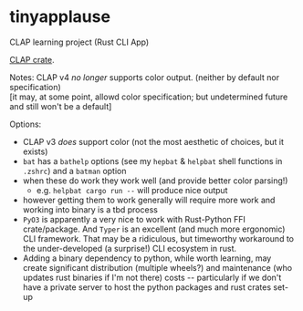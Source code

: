 # tinyapplause
CLAP learning project (Rust CLI App)

[CLAP crate](https://docs.rs/clap/latest/clap/index.html).


Notes:
CLAP v4 *no longer* supports color output. (neither by default nor specification)  
[it may, at some point, allowd color specification; but undetermined future and still won't be a default]  

Options:
 - CLAP v3 *does* support color (not the most aesthetic of choices, but it exists)
 - `bat` has a `bathelp` options (see my `hepbat` & `helpbat` shell functions in `.zshrc`) and a `batman` option
  - when these do work they work well (and provide better color parsing!) 
    - e.g. `helpbat cargo run --` will produce nice output
  - however getting them to work generally will require more work and working into binary is a tbd process
 - `PyO3` is apparently a very nice to work with Rust-Python FFI crate/package.  And `Typer` is an excellent (and much more ergonomic) CLI framework.  That may be a ridiculous, but timeworthy workaround to the under-developed (a surprise!) CLI ecosystem in rust.
  - Adding a binary dependency to python, while worth learning, may create significant distribution (multiple wheels?) and maintenance (who updates rust binaries if I'm not there) costs -- particularly if we don't have a private server to host the python packages and rust crates set-up 
